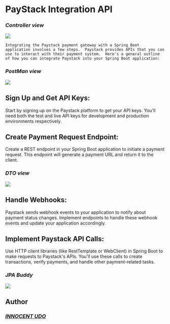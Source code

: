 # PayStack Integration API

### ___Controller view___
<img src="https://github.com/Innocentsax/PayStack_Integration_API/blob/main/Controller.png">


`Integrating the Paystack payment gateway with a Spring Boot application involves a few steps. 
Paystack provides APIs that you can use to interact with their payment system. 
Here's a general outline of how you can integrate Paystack into your Spring Boot application:`

### ___PostMan view___
<img src="https://github.com/Innocentsax/PayStack_Integration_API/blob/main/Postman%20view.png">

## Sign Up and Get API Keys:
Start by signing up on the Paystack platform to get your API keys. 
You'll need both the test and live API keys for development and production environments respectively.

## Create Payment Request Endpoint:
Create a REST endpoint in your Spring Boot application to initiate a payment request. 
This endpoint will generate a payment URL and return it to the client.

### ___DTO view___
<img src="https://github.com/Innocentsax/PayStack_Integration_API/blob/main/DTO%40.png">

## Handle Webhooks:
Paystack sends webhook events to your application to notify about payment status changes. 
Implement endpoints to handle these webhook events and update your application accordingly.

## Implement Paystack API Calls:
Use HTTP client libraries (like RestTemplate or WebClient) in Spring Boot to make requests to Paystack's APIs. 
You'll use these calls to create transactions, verify payments, and handle other payment-related tasks.

### ___JPA Buddy___
<img src="https://github.com/Innocentsax/PayStack_Integration_API/blob/main/JPA%20Buddy.png">


## Author
### ___[INNOCENT UDO](https://github.com/Innocentsax)___


